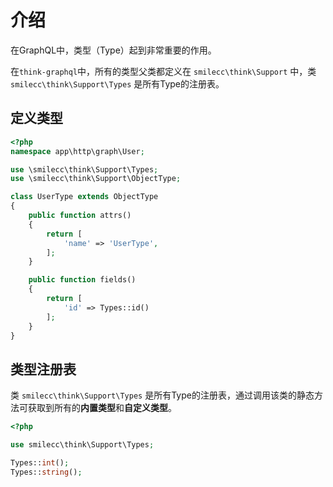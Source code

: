 # 介绍

在GraphQL中，类型（Type）起到非常重要的作用。

在`think-graphql`中，所有的类型父类都定义在 `smilecc\think\Support` 中，类 `smilecc\think\Support\Types` 是所有Type的注册表。

## 定义类型

```php
<?php
namespace app\http\graph\User;

use \smilecc\think\Support\Types;
use \smilecc\think\Support\ObjectType;

class UserType extends ObjectType
{
    public function attrs()
    {
        return [
            'name' => 'UserType',
        ];
    }

    public function fields()
    {
        return [
            'id' => Types::id()
        ];
    }
}
```

## 类型注册表

类 `smilecc\think\Support\Types` 是所有Type的注册表，通过调用该类的静态方法可获取到所有的**内置类型**和**自定义类型**。

```php
<?php

use smilecc\think\Support\Types;

Types::int();
Types::string();
```

